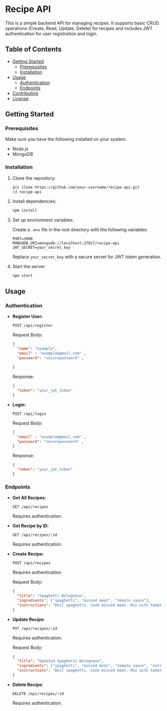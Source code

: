 # Recipe API

This is a simple backend API for managing recipes. It supports basic CRUD operations (Create, Read, Update, Delete) for recipes and includes JWT authentication for user registration and login.

## Table of Contents

- [Getting Started](#getting-started)
  - [Prerequisites](#prerequisites)
  - [Installation](#installation)
- [Usage](#usage)
  - [Authentication](#authentication)
  - [Endpoints](#endpoints)
- [Contributing](#contributing)
- [License](#license)

## Getting Started

### Prerequisites

Make sure you have the following installed on your system:

- Node.js
- MongoDB

### Installation

1. Clone the repository:

    ```bash
    git clone https://github.com/your-username/recipe-api.git
    cd recipe-api
    ```

2. Install dependencies:

    ```bash
    npm install
    ```

3. Set up environment variables:

    Create a `.env` file in the root directory with the following variables:

    ```env
    PORT=3000
    MONGODB_URI=mongodb://localhost:27017/recipe-api
    JWT_SECRET=your_secret_key
    ```

    Replace `your_secret_key` with a secure secret for JWT token generation.

4. Start the server:

    ```bash
    npm start
    ```

## Usage

### Authentication

- **Register User:**

    `POST /api/register`

    Request Body:

    ```json
    {
      "name": "example",
      "email" : "example@gmail.com" ,
      "password": "securepassword" , 
      
    }
    ```

    Response:

    ```json
    {
      "token": "your_jwt_token"
    }
    ```

- **Login:**

    `POST /api/login`

    Request Body:

    ```json
    {
      "email" : "example@gmail.com" ,
      "password": "securepassword" , 
    }
    ```

    Response:

    ```json
    {
      "token": "your_jwt_token"
    }
    ```

### Endpoints

- **Get All Recipes:**

    `GET /api/recipes`

    Requires authentication.

- **Get Recipe by ID:**

    `GET /api/recipes/:id`

    Requires authentication.

- **Create Recipe:**

    `POST /api/recipes`

    Requires authentication.

    Request Body:

    ```json
    {
      "title": "Spaghetti Bolognese",
      "ingredients": ["spaghetti", "minced meat", "tomato sauce"],
      "instructions": "Boil spaghetti. Cook minced meat. Mix with tomato sauce."
    }
    ```

- **Update Recipe:**

    `PUT /api/recipes/:id`

    Requires authentication.

    Request Body:

    ```json
    {
      "title": "Updated Spaghetti Bolognese",
      "ingredients": ["spaghetti", "minced meat", "tomato sauce", "extra ingredient"],
      "instructions": "Boil spaghetti. Cook minced meat. Mix with tomato sauce. Add extra ingredient."
    }
    ```

- **Delete Recipe:**

    `DELETE /api/recipes/:id`

    Requires authentication.

